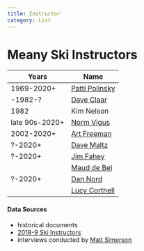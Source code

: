 ```yaml
---
title: Instructor
category: List
---
```

# Meany Ski Instructors

| Years   | Name
| -----   | ---
| 1969-2020+ | [Patti Polinsky](Patti-Polinsky)
| -1982-? | [Dave Claar](Dave-Claar)
| 1982    | Kim Nelson
| late 90s-2020+ | [Norm Vigus](Norm-Vigus)
| 2002-2020+ | [Art Freeman](Art-Freeman)
| ?-2020+ | [Dave Maltz](Dave-Maltz)
| ?-2020+ | [Jim Fahey](Jim-Fahey)
|         | [Maud de Bel](Maud-de-Bel)
| ?-2020+ | [Dan Nord](Dan-Nord)
|         | [Lucy Corthell](Lucy-Corthell)

#### Data Sources
- historical documents
- [2018-9 Ski Instructors](https://docs.google.com/spreadsheets/d/17iqcST5BUPSt3xoypotYMjYOqoiOPt7j3_1YT6zyi5U/edit#gid=0)
- interviews conducted by [Matt Simerson](Matt-Simerson)
